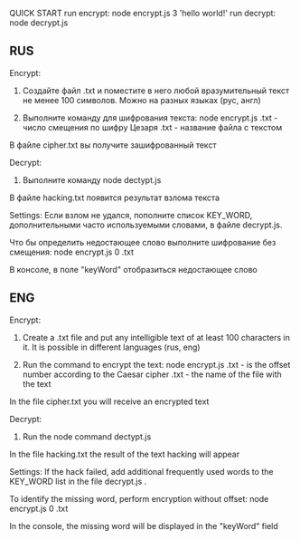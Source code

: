 QUICK START
run encrypt: node encrypt.js 3 'hello world!'
run decrypt: node decrypt.js

## RUS

Encrypt:

1. Создайте файл <my-name>.txt и поместите в него любой вразумительный текст не менее 100 символов. Можно на разных языках (рус, англ)

2. Выполните команду для шифрования текста:
   node encrypt.js <number> <my-name>.txt
   <number> - число смещения по шифру Цезаря
   <my-name>.txt - название файла с текстом

В файле cipher.txt вы получите зашифрованный текст

Decrypt:

1. Выполните команду node dectypt.js

В файле hacking.txt появится результат взлома текста

Settings:
Если взлом не удался, пополните список KEY_WORD, дополнительными часто используемыми словами, в файле decrypt.js.

Что бы определить недостающее слово выполните шифрование без смещения:
node encrypt.js 0 <my-name>.txt

В консоле, в поле "keyWord" отобразиться недостающее слово

## ENG

Encrypt:

1. Create a <my-name>.txt file and put any intelligible text of at least 100 characters in it. It is possible in different languages (rus, eng)

2. Run the command to encrypt the text:
   node encrypt.js <number> <my-name>.txt
   <number> - is the offset number according to the Caesar cipher
   <my-name>.txt - the name of the file with the text

In the file cipher.txt you will receive an encrypted text

Decrypt:

1. Run the node command dectypt.js

In the file hacking.txt the result of the text hacking will appear

Settings:
If the hack failed, add additional frequently used words to the KEY_WORD list in the file decrypt.js .

To identify the missing word, perform encryption without offset:
node encrypt.js 0 <my-name>.txt

In the console, the missing word will be displayed in the "keyWord" field
